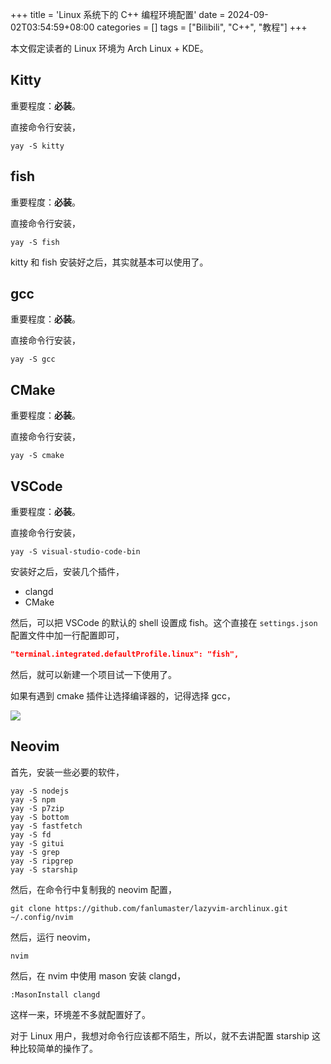 +++
title = 'Linux 系统下的 C++ 编程环境配置'
date = 2024-09-02T03:54:59+08:00
categories = []
tags = ["Bilibili", "C++", "教程"]
+++

本文假定读者的 Linux 环境为 Arch Linux + KDE。

## Kitty

重要程度：**必装**。

直接命令行安装，

```shell
yay -S kitty
```

## fish

重要程度：**必装**。

直接命令行安装，

```shell
yay -S fish
```

kitty 和 fish 安装好之后，其实就基本可以使用了。

## gcc

重要程度：**必装**。

直接命令行安装，

```shell
yay -S gcc
```

## CMake

重要程度：**必装**。

直接命令行安装，

```shell
yay -S cmake
```

## VSCode

重要程度：**必装**。

直接命令行安装，

```shell
yay -S visual-studio-code-bin
```

安装好之后，安装几个插件，

- clangd
- CMake

然后，可以把 VSCode 的默认的 shell 设置成 fish。这个直接在 `settings.json` 配置文件中加一行配置即可，

```json
"terminal.integrated.defaultProfile.linux": "fish",
```

然后，就可以新建一个项目试一下使用了。

如果有遇到 cmake 插件让选择编译器的，记得选择 gcc，

![](https://i.postimg.cc/sfD3BqW9/Screenshot-20240902-093513.png)

## Neovim

首先，安装一些必要的软件，

```shell
yay -S nodejs
yay -S npm
yay -S p7zip
yay -S bottom
yay -S fastfetch
yay -S fd
yay -S gitui
yay -S grep
yay -S ripgrep
yay -S starship
```

然后，在命令行中复制我的 neovim 配置，

```shell
git clone https://github.com/fanlumaster/lazyvim-archlinux.git ~/.config/nvim
```

然后，运行 neovim，

```shell
nvim
```

然后，在 nvim 中使用 mason 安装 clangd，

```shell
:MasonInstall clangd
```

这样一来，环境差不多就配置好了。

对于 Linux 用户，我想对命令行应该都不陌生，所以，就不去讲配置 starship 这种比较简单的操作了。


